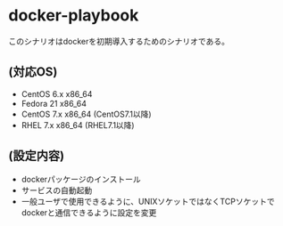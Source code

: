 docker-playbook
============================================================

このシナリオはdockerを初期導入するためのシナリオである。


(対応OS)
------------------------------------------------------------

- CentOS 6.x x86_64
- Fedora 21  x86_64
- CentOS 7.x x86_64 (CentOS7.1以降)
- RHEL 7.x x86_64 (RHEL7.1以降)

(設定内容)
------------------------------------------------------------
-  dockerパッケージのインストール
-  サービスの自動起動
- 一般ユーザで使用できるように、UNIXソケットではなくTCPソケットでdockerと通信できるように設定を変更


